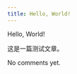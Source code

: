 ```yaml
---
title: Hello, World!
---
```


Hello, World!

这是一篇测试文章。

<script type="module">
  import Comments from 'https://esm.run/@oom/mastodon-comments@0.2.2'
  customElements.define('oom-comments', Comments)
</script>
<link rel="stylesheet" href="https://cdn.jsdelivr.net/npm/@oom/mastodon-comments@0.2.2/src/styles.css" />
<oom-comments class="not-prose" src="https://fosstodon.org/@lume/111545573526479513">
  No comments yet.
</oom-comments>
